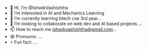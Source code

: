 - 👋 Hi, I’m @IshwikVashishtha
- 👀 I’m interested in AI and Mechanics Learning
- 🌱 I’m currently learning  btech cse 3rd year...
- 💞️ I’m looking to collaborate on web dev and AI based projects ...
- 📫 How to reach me ishwikvashishtha@gmail.com...
- 😄 Pronouns: ...
- ⚡ Fun fact: ...

<!---
IshwikVashishtha/IshwikVashishtha is a ✨ special ✨ repository because its `README.md` (this file) appears on your GitHub profile.
You can click the Preview link to take a look at your changes.
--->
